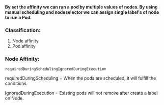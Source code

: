#### By set the affinity we can run a pod by multiple values of nodes. By using manual scheduling and nodeselector we can assign single label's of node to run a Pod.


### Classification:

1. Node affinity
2. Pod affinity


### Node Affinity:
```angular2html
requiredDuringSchedulingIgnoredDuringExecution
```
requiredDuringScheduling = When the pods are scheduled, it will fulfill the conditions.

IgnoredDuringExecution = Existing pods will not remove after create a label on Node. 